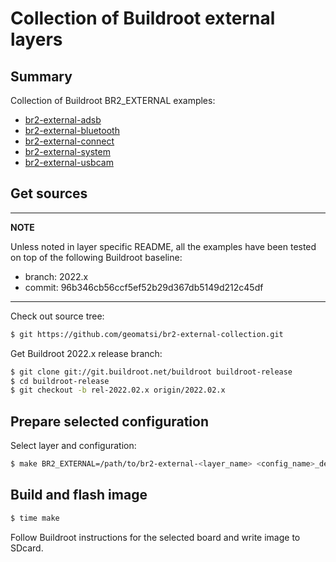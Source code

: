 # Collection of Buildroot external layers

## Summary

Collection of Buildroot BR2_EXTERNAL examples:

* [br2-external-adsb](br2-external-adsb)
* [br2-external-bluetooth](br2-external-bluetooth)
* [br2-external-connect](br2-external-connect)
* [br2-external-system](br2-external-system)
* [br2-external-usbcam](br2-external-usbcam)

## Get sources

---
**NOTE**

Unless noted in layer specific README, all the examples have
been tested on top of the following Buildroot baseline:
* branch: 2022.x
* commit: 96b346cb56ccf5ef52b29d367db5149d212c45df
---

Check out source tree:
```bash
$ git https://github.com/geomatsi/br2-external-collection.git
```

Get Buildroot 2022.x release branch:
```bash
$ git clone git://git.buildroot.net/buildroot buildroot-release
$ cd buildroot-release
$ git checkout -b rel-2022.02.x origin/2022.02.x
```

## Prepare selected configuration

Select layer and configuration:
```bash
$ make BR2_EXTERNAL=/path/to/br2-external-<layer_name> <config_name>_defconfig
```

## Build and flash image

```bash
$ time make
```

Follow Buildroot instructions for the selected board and write image to SDcard.
